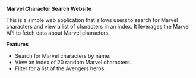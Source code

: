 **Marvel Character Search Website**

This is a simple web application that allows users to search for Marvel characters and view a list of characters in an index. It leverages the Marvel API to fetch data about Marvel characters.

**Features**
- Search for Marvel characters by name.
- View an index of 20 random Marvel characters.
- Filter for a list of the Avengers heros.
  
